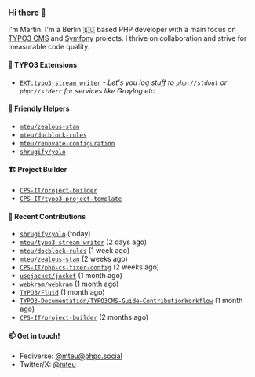 ### Hi there 👋

I'm Martin. I'm a Berlin 🇪🇺 based PHP developer with a main focus on [TYPO3 CMS](https://typo3.org/) and [Symfony](https://symfony.com/) projects. I thrive on
collaboration and strive for measurable code quality.

#### 🧡 TYPO3 Extensions
- [`EXT:typo3_stream_writer`](https://github.com/mteu/typo3-stream-writer) - _Let's you log stuff to `php://stdout` or `
php://stderr` for services like Graylog etc._

#### 🚜 Friendly Helpers

- [`mteu/zealous-stan`](https://github.com/mteu/zealous-stan)
- [`mteu/docblock-rules`](https://github.com/mteu/docblock-rules)
- [`mteu/renovate-configuration`](https://github.com/mteu/renovate-configuration)
- [`shrugify/yolo`](https://github.com/shrugify/yolo)

#### 🏗️ Project Builder

- [`CPS-IT/project-builder`](https://github.com/CPS-IT/project-builder)
- [`CPS-IT/typo3-project-template`](https://github.com/CPS-IT/typo3-project-template)

#### 👷 Recent Contributions


- [`shrugify/yolo`](https://github.com/shrugify/yolo) (today)
- [`mteu/typo3-stream-writer`](https://github.com/mteu/typo3-stream-writer) (2 days ago)
- [`mteu/docblock-rules`](https://github.com/mteu/docblock-rules) (1 week ago)
- [`mteu/zealous-stan`](https://github.com/mteu/zealous-stan) (2 weeks ago)
- [`CPS-IT/php-cs-fixer-config`](https://github.com/CPS-IT/php-cs-fixer-config) (2 weeks ago)
- [`usejacket/jacket`](https://github.com/usejacket/jacket) (1 month ago)
- [`webkram/webkram`](https://github.com/webkram/webkram) (1 month ago)
- [`TYPO3/Fluid`](https://github.com/TYPO3/Fluid) (1 month ago)
- [`TYPO3-Documentation/TYPO3CMS-Guide-ContributionWorkflow`](https://github.com/TYPO3-Documentation/TYPO3CMS-Guide-ContributionWorkflow) (1 month ago)
- [`CPS-IT/project-builder`](https://github.com/CPS-IT/project-builder) (2 months ago)

#### 📫 Get in touch!

- Fediverse: [@mteu@phpc.social](https://phpc.social/@mteu)
- Twitter/X: [@mteu](https://x.com/mteu)
